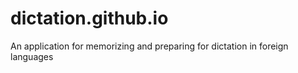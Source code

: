 # dictation.github.io
An application for memorizing and preparing for dictation in foreign languages
